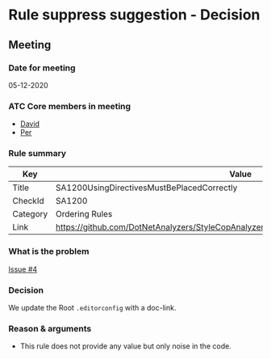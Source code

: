 # Rule suppress suggestion - Decision

## Meeting

### Date for meeting
05-12-2020

### ATC Core members in meeting
* [David](https://github.com/orgs/atc-net/people/davidkallesen)
* [Per](https://github.com/orgs/atc-net/people/perkops)

### Rule summary
| Key         | Value |
| ----------- |------------------------------------------------|
| Title       | SA1200UsingDirectivesMustBePlacedCorrectly |
| CheckId     | SA1200 |
| Category    | Ordering Rules |
| Link        | https://github.com/DotNetAnalyzers/StyleCopAnalyzers/blob/master/documentation/SA1200.md |

### What is the problem
[Issue #4](https://github.com/atc-net/atc-coding-rules/issues/4)

### Decision
We update the Root `.editorconfig` with a doc-link.

### Reason & arguments
* This rule does not provide any value but only noise in the code.
